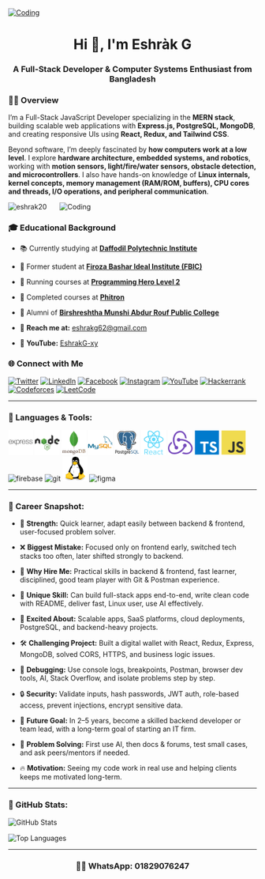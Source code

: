 <a href="https://eshrakg.netlify.app/">
    <img align="center" alt="Coding" width="100%" height="400" src="https://i.ibb.co.com/YFPBmKLD/Eshrak-G-2.gif">
</a>


<h1 align="center">Hi 👋, I'm Eshràk G</h1>
<h3 align="center">A Full-Stack Developer & Computer Systems Enthusiast from Bangladesh</h3>

### 👨‍🎓 Overview
I’m a Full-Stack JavaScript Developer specializing in the **MERN stack**, building scalable web applications with **Express.js, PostgreSQL, MongoDB**, and creating responsive UIs using **React, Redux, and Tailwind CSS**.  

Beyond software, I’m deeply fascinated by **how computers work at a low level**. I explore **hardware architecture, embedded systems, and robotics**, working with **motion sensors, light/fire/water sensors, obstacle detection, and microcontrollers**. I also have hands-on knowledge of **Linux internals, kernel concepts, memory management (RAM/ROM, buffers), CPU cores and threads, I/O operations, and peripheral communication**.  

<!-- On the networking side, I understand **IP addressing, MAC addresses, routing, server configuration, and basic network protocols**, giving me a holistic view of how software, hardware, and networks interact to create robust systems.
 

Currently, I’m enhancing my skills with **Next.js, Prisma, GraphQL, and DevOps**, merging my love for backend systems with practical applications, while continuously exploring the intersection of **software and computer hardware**.   -->
 




<img align="right" alt="Coding" width="400" src="https://media0.giphy.com/media/v1.Y2lkPTc5MGI3NjExOHhldG9vMDZ1NWRuNnZhaDlsMXY5MmJpdmViY3J1b3JweTc1ZDFqeCZlcD12MV9naWZzX3NlYXJjaCZjdD1n/bGgsc5mWoryfgKBx1u/giphy.webp">

<p align="left"> <img src="https://komarev.com/ghpvc/?username=eshrak20&label=Profile%20views&color=0e75b6&style=flat" alt="eshrak20" /> </p>

### 🎓 Educational Background  
- 📚 Currently studying at **[Daffodil Polytechnic Institute](https://dpi.ac/)**  
- 📗 Former student at **[Firoza Bashar Ideal Institute (FBIC)](https://fbic.edu.bd/)** 
- 📕 Running courses at  **[Programming Hero Level 2](https://web.programming-hero.com/home/level2)**
- 📘 Completed courses at **[Phitron](https://phitron.io/)**  
- 📙 Alumni of **[Birshreshtha Munshi Abdur Rouf Public College](https://www.abdurroufcollege.ac.bd/)**  

- 📩 **Reach me at:** [eshrakg62@gmail.com](mailto:eshrakg62@gmail.com)  
- 🎥 **YouTube:** [EshrakG-xy](https://www.youtube.com/@EshrakG-xy)  




### 🌐 Connect with Me  
<p align="left">
<a href="https://twitter.com/eshrak_g46198" target="blank"><img src="https://img.shields.io/badge/Twitter-1DA1F2?logo=twitter&logoColor=white" alt="Twitter"/></a>
<a href="https://linkedin.com/in/eshrak-g-2967a9278" target="blank"><img src="https://img.shields.io/badge/LinkedIn-0077B5?logo=linkedin&logoColor=white" alt="LinkedIn"/></a>
<a href="https://www.facebook.com/eshrakg62" target="blank"><img src="https://img.shields.io/badge/Facebook-1877F2?logo=facebook&logoColor=white" alt="Facebook"/></a>
<a href="https://instagram.com/eshrakg62" target="blank"><img src="https://img.shields.io/badge/Instagram-E4405F?logo=instagram&logoColor=white" alt="Instagram"/></a>
<a href="https://www.youtube.com/@EshrakG-xy" target="blank"><img src="https://img.shields.io/badge/YouTube-FF0000?logo=youtube&logoColor=white" alt="YouTube"/></a>
<a href="https://www.hackerrank.com/eshrakg62" target="blank"><img src="https://img.shields.io/badge/Hackerrank-00EA64?logo=hackerrank&logoColor=white" alt="Hackerrank"/></a>
<a href="https://codeforces.com/profile/eshrak_2004" target="blank"><img src="https://img.shields.io/badge/Codeforces-1F8ACB?logo=codeforces&logoColor=white" alt="Codeforces"/></a>
<a href="https://leetcode.com/eshrak_g" target="blank"><img src="https://img.shields.io/badge/LeetCode-FFA116?logo=leetcode&logoColor=white" alt="LeetCode"/></a>
</p>

---

<h3 align="left">📌 Languages & Tools:</h3>
<p align="left">
  <!-- Backend -->
  <a >
    <img src="https://raw.githubusercontent.com/devicons/devicon/master/icons/express/express-original-wordmark.svg" alt="express" width="50" height="50"/>
  </a>
  <a >
    <img src="https://raw.githubusercontent.com/devicons/devicon/master/icons/nodejs/nodejs-original-wordmark.svg" alt="nodejs" width="50" height="50"/>
  </a>
  <a >
    <img src="https://raw.githubusercontent.com/devicons/devicon/master/icons/mongodb/mongodb-original-wordmark.svg" alt="mongodb" width="50" height="50"/>
  </a>
  <a >
    <img src="https://raw.githubusercontent.com/devicons/devicon/master/icons/mysql/mysql-original-wordmark.svg" alt="mysql" width="50" height="50"/>
  </a>
  <a >
    <img src="https://raw.githubusercontent.com/devicons/devicon/master/icons/postgresql/postgresql-original-wordmark.svg" alt="postgresql" width="50" height="50"/>
  </a>
  
  <!-- Frontend -->
  <a >
    <img src="https://raw.githubusercontent.com/devicons/devicon/master/icons/react/react-original-wordmark.svg" alt="react" width="50" height="50"/>
  </a>
  <a >
    <img src="https://raw.githubusercontent.com/devicons/devicon/master/icons/redux/redux-original.svg" alt="redux" width="50" height="50"/>
  </a>
  <a >
    <img src="https://raw.githubusercontent.com/devicons/devicon/master/icons/typescript/typescript-original.svg" alt="typescript" width="50" height="50"/>
  </a>
  <a >
    <img src="https://raw.githubusercontent.com/devicons/devicon/master/icons/javascript/javascript-original.svg" alt="javascript" width="50" height="50"/>
  </a>

  <!-- Tools -->
  <a >
    <img src="https://www.vectorlogo.zone/logos/firebase/firebase-icon.svg" alt="firebase" width="50" height="50"/>
  </a>
  <a >
    <img src="https://www.vectorlogo.zone/logos/git-scm/git-scm-icon.svg" alt="git" width="50" height="50"/>
  </a>
  <a >
    <img src="https://raw.githubusercontent.com/devicons/devicon/master/icons/linux/linux-original.svg" alt="linux" width="50" height="50"/>
  </a>
  <a >
    <img src="https://www.vectorlogo.zone/logos/figma/figma-icon.svg" alt="figma" width="50" height="50"/>
  </a>
</p>


---



<h3 align="left">📌 Career Snapshot:</h3>


- 🌊 **Strength:** Quick learner, adapt easily between backend & frontend, user-focused problem solver.  

- ❌ **Biggest Mistake:** Focused only on frontend early, switched tech stacks too often, later shifted strongly to backend.  

- 💼 **Why Hire Me:** Practical skills in backend & frontend, fast learner, disciplined, good team player with Git & Postman experience.  

- 🌟 **Unique Skill:** Can build full-stack apps end-to-end, write clean code with README, deliver fast, Linux user, use AI effectively.  

- 🚀 **Excited About:** Scalable apps, SaaS platforms, cloud deployments, PostgreSQL, and backend-heavy projects.  

- 🛠️ **Challenging Project:** Built a digital wallet with React, Redux, Express, MongoDB, solved CORS, HTTPS, and business logic issues.  

- 🐞 **Debugging:** Use console logs, breakpoints, Postman, browser dev tools, AI, Stack Overflow, and isolate problems step by step.  

- 🔒 **Security:** Validate inputs, hash passwords, JWT auth, role-based access, prevent injections, encrypt sensitive data.  

- 🎯 **Future Goal:** In 2–5 years, become a skilled backend developer or team lead, with a long-term goal of starting an IT firm.  

- 🧩 **Problem Solving:** First use AI, then docs & forums, test small cases, and ask peers/mentors if needed.  

- 🔥 **Motivation:** Seeing my code work in real use and helping clients keeps me motivated long-term.  

---

<!-- 📌
### 📊  -->
<h3 align="left">📌 GitHub Stats:</h3>

<p>&nbsp;<img align="left" src="https://github-readme-stats.vercel.app/api?username=eshrak20&show_icons=true&locale=en&theme=dark" alt="GitHub Stats"/></p>  
<p><img align="center" src="https://github-readme-stats.vercel.app/api/top-langs?username=eshrak20&show_icons=true&locale=en&layout=compact&theme=dark" alt="Top Languages"/></p>  




---

<h3 align="center"> 🤙🏼 WhatsApp: 01829076247</h3>
